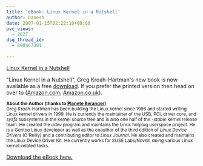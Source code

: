 ```yaml
---
title: 'eBook: Linux Kernel in a Nutshell'
author: Danesh
date: 2007-01-15T02:22:10+00:00
pvc_views:
  - 2827
dsq_thread_id:
  - 890467381

---
```

[Linux Kernel in a Nutshell][1]</p> 

"Linux Kernel in a Nutshell", Greg Kroah-Hartman's new book is now available as a free [download][1]. If you prefer the printed version then head on over to (<a target="_blank" href="http://www.amazon.com/dp/0596100795/">Amazon.com</a>, <a target="_blank" href="http://www.amazon.co.uk/dp/0596100795/">Amazon.co.uk</a>).

<small><strong>About the Author (thanks to <a href="http://beranger.org/index.php?article=2238">Planete Beranger</a>)</strong><br /> Greg Kroah-Hartman has been building the Linux kernel since 1996 and started writing Linux kernel drivers in 1999. He is currently the maintainer of the USB, PCI, driver core, and <em>sysfs</em> subsystems in the kernel source tree and is also one half of the <em>-stable</em> kernel release team. He created the <em>udev</em> program and maintains the Linux hotplug userspace project. He is a Gentoo Linux developer as well as the coauthor of the third edition of <em>Linux Device Drivers</em> (O'Reilly) and a contributing editor to <em>Linux Journal</em>. He also created and maintains the Linux Device Driver Kit. He currently works for SUSE Labs/Novell, doing various Linux kernel-related tasks.</small>

[Download the eBook here.][1]

 [1]: http://www.kroah.com/lkn/